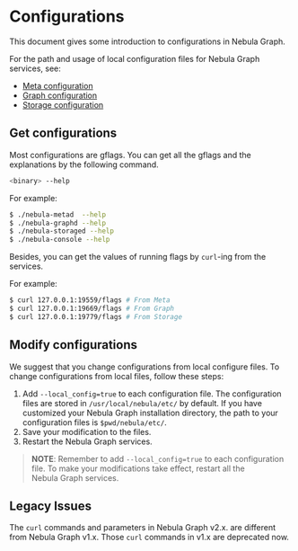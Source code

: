 # Configurations

This document gives some introduction to configurations in Nebula Graph.

For the path and usage of local configuration files for Nebula Graph services, see:

* [Meta configuration](2.meta-config.md)
* [Graph configuration](3.graph-config.md)
* [Storage configuration](4.storage-config.md)

## Get configurations

Most configurations are gflags. You can get all the gflags and the explanations by the following command.

```bash
<binary> --help
```

For example:

```bash
$ ./nebula-metad  --help
$ ./nebula-graphd --help
$ ./nebula-storaged --help
$ ./nebula-console --help
```

Besides, you can get the values of running flags by `curl`-ing from the services.

For example:

```bash
$ curl 127.0.0.1:19559/flags # From Meta
$ curl 127.0.0.1:19669/flags # From Graph
$ curl 127.0.0.1:19779/flags # From Storage
```

## Modify configurations

We suggest that you change configurations from local configure files. To change configurations from local files, follow these steps:

1. Add `--local_config=true` to each configuration file.
    The configuration files are stored in `/usr/local/nebula/etc/` by default. If you have customized your Nebula Graph installation directory, the path to your configuration files is `$pwd/nebula/etc/`.
2. Save your modification to the files.
3. Restart the Nebula Graph services.

>**NOTE**: Remember to add  `--local_config=true` to each configuration file.
To make your modifications take effect, restart all the Nebula Graph services.

## Legacy Issues

The `curl` commands and parameters in Nebula Graph v2.x. are different from Nebula Graph v1.x. Those `curl` commands in v1.x are deprecated now.

